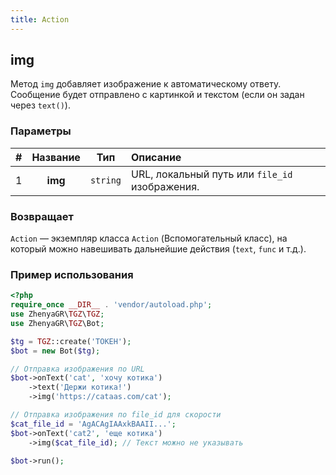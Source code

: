 ```yaml
---
title: Action
---
```


## img
Метод `img` добавляет изображение к автоматическому ответу. Сообщение будет отправлено с картинкой и текстом (если он задан через `text()`).

### Параметры
| # | Название |   Тип    | Описание                                                    |
|:-:|:--------:|:--------:|:------------------------------------------------------------|
| 1 | **img**  | `string` | URL, локальный путь или `file_id` изображения.              |

### Возвращает
`Action` — экземпляр класса `Action` (Вспомогательный класс), на который можно навешивать дальнейшие действия (`text`, `func` и т.д.).

### Пример использования
```php
<?php
require_once __DIR__ . 'vendor/autoload.php';
use ZhenyaGR\TGZ\TGZ;
use ZhenyaGR\TGZ\Bot;

$tg = TGZ::create('ТОКЕН');
$bot = new Bot($tg);

// Отправка изображения по URL
$bot->onText('cat', 'хочу котика')
    ->text('Держи котика!')
    ->img('https://cataas.com/cat');

// Отправка изображения по file_id для скорости
$cat_file_id = 'AgACAgIAAxkBAAII...';
$bot->onText('cat2', 'еще котика')
    ->img($cat_file_id); // Текст можно не указывать

$bot->run();
```